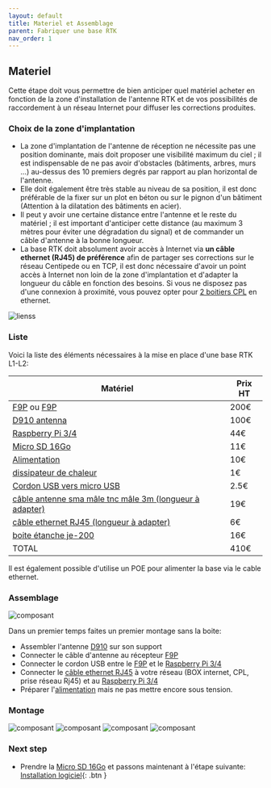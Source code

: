 ```yaml
---
layout: default
title: Materiel et Assemblage
parent: Fabriquer une base RTK
nav_order: 1
---
```


## Materiel

Cette étape doit vous permettre de bien anticiper quel matériel acheter en fonction de la zone d'installation de l'antenne RTK et de vos possibilités de raccordement à un réseau Internet pour diffuser les corrections produites.

### Choix de la zone d'implantation

 * La zone d'implantation de l'antenne de réception ne nécessite pas une position dominante, mais doit proposer une visibilité maximum du ciel ; il est indispensable de ne pas avoir d'obstacles (bâtiments, arbres, murs ...) au-dessus des 10 premiers degrés par rapport au plan horizontal de l'antenne.
 * Elle doit également être très stable au niveau de sa position, il est donc préférable de la fixer sur un plot en béton ou sur le pignon d'un bâtiment (Attention à la dilatation des bâtiments en acier).
 * Il peut y avoir une certaine distance entre l'antenne et le reste du matériel ; il est important d'anticiper cette distance (au maximum 3 mètres pour éviter une dégradation du signal) et de commander un câble d'antenne à la bonne longueur.
 * La base RTK doit absolument avoir accès à Internet via **un câble ethernet (RJ45) de préférence** afin de partager ses corrections sur le réseau Centipede ou en TCP, il est donc nécessaire d'avoir un point accès à Internet non loin de la zone d'implantation et d'adapter la longueur du câble en fonction des besoins. Si vous ne disposez pas d'une connexion à proximité, vous pouvez opter pour [2 boitiers CPL](https://www.boitiercpl.fr/) en ethernet.

![lienss](https://jancelin.github.io/docs-centipedeRTK/assets/images/mat/base_lienss.jpg)

### Liste

Voici la liste des éléments nécessaires à la mise en place d'une base RTK L1-L2:

|Matériel|Prix HT|
|--------|----|
|[F9P](https://store.drotek.com/rtk-zed-f9p-gnss) ou [F9P](https://www.ardusimple.com/product/simplertk2b/)|200€|
|[D910 antenna](https://store.drotek.com/da-910-multiband-gnss-antenna)|100€|
|[Raspberry Pi 3/4](https://www.kubii.fr/les-cartes-raspberry-pi/2119-raspberry-pi-3-modele-b-1-gb-kubii-713179640259.html)|44€|
|[Micro SD 16Go](https://www.kubii.fr/carte-sd-et-stockage/2359-carte-microsd-16go-classe-10-u1-sandisk-kubii-619659161347.html)|11€|
|[Alimentation](https://www.kubii.fr/les-officiels-raspberry-pi-kubii/2593-alimentation-officielle-raspberry-pi-3-eu-micro-usb-51v-25a-kubii-3272496297586.html?search_query=SC0136&results=51)|10€| 
|[dissipateur de chaleur](https://www.kubii.fr/composants-raspberry-pi/1676-heat-sink-aluminium-pour-raspberry-pi-3-kubii-3272496005099.html)|1€|
|[Cordon USB vers micro USB ](https://www.mhzshop.com/shop/Cables-et-cordons/Cordons-USB/Cordon-USB-vers-micro-USB.html)|2.5€|
|[câble antenne sma mâle tnc mâle 3m (longueur à adapter)](https://www.mhzshop.com/shop/Cables-et-cordons/Sur-mesure/50-ohms-WiFi-4G/Cordon-sur-mesure-en-coax-faible-perte-WLL-240-2-4-5-GHz-6-1mm.html)|19€|
|[câble ethernet RJ45 (longueur à adapter)](https://www.mhzshop.com/shop/Cables-et-cordons/Cordons-reseau/)|6€|
|[boite étanche je-200](https://www.mhzshop.com/shop/Accessoires-MHz/Boites-etanches/Boite-etanche-avec-fixation-mat-203x203x65mm-GentleBOX-JE-200.html)|16€|
|TOTAL|410€|

Il est également possible d'utilise un POE pour alimenter la base via le cable ethernet.

### Assemblage

![composant](https://jancelin.github.io/docs-centipedeRTK/assets/images/mat/composant.jpg)


Dans un premier temps faites un premier montage sans la boite:
   * Assembler l'antenne [D910](https://store.drotek.com/da-910-multiband-gnss-antenna) sur son support
   * Connecter le câble d'antenne au récepteur [F9P](https://store.drotek.com/rtk-zed-f9p-gnss)
   * Connecter le cordon USB entre le [F9P](https://store.drotek.com/rtk-zed-f9p-gnss) et le [Raspberry Pi 3/4](https://www.kubii.fr/les-cartes-raspberry-pi/2119-raspberry-pi-3-modele-b-1-gb-kubii-713179640259.html)
   * Connecter le [câble ethernet RJ45](https://www.mhzshop.com/shop/Cables-et-cordons/Cordons-reseau/) à votre réseau (BOX internet, CPL, prise réseau Rj45) et au [Raspberry Pi 3/4](https://www.kubii.fr/les-cartes-raspberry-pi/2119-raspberry-pi-3-modele-b-1-gb-kubii-713179640259.html)
   * Préparer l'[alimentation](https://www.kubii.fr/les-officiels-raspberry-pi-kubii/2593-alimentation-officielle-raspberry-pi-3-eu-micro-usb-51v-25a-kubii-3272496297586.html?search_query=SC0136&results=51) mais ne pas mettre encore sous tension.

### Montage

![composant](https://jancelin.github.io/docs-centipedeRTK/assets/images/mat/boite1.jpg)
![composant](https://jancelin.github.io/docs-centipedeRTK/assets/images/mat/boite2.jpg)
![composant](https://jancelin.github.io/docs-centipedeRTK/assets/images/mat/boite3.jpg)
![composant](https://jancelin.github.io/docs-centipedeRTK/assets/images/mat/boite4.jpg)


### Next step
   * Prendre la [Micro SD 16Go](https://www.kubii.fr/carte-sd-et-stockage/2359-carte-microsd-16go-classe-10-u1-sandisk-kubii-619659161347.html) et passons maintenant à l'étape suivante: [Installation logiciel](Installation){: .btn }

